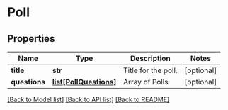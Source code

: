 # Poll

## Properties
Name | Type | Description | Notes
------------ | ------------- | ------------- | -------------
**title** | **str** | Title for the poll. | [optional] 
**questions** | [**list[PollQuestions]**](PollQuestions.md) | Array of Polls | [optional] 

[[Back to Model list]](../README.md#documentation-for-models) [[Back to API list]](../README.md#documentation-for-api-endpoints) [[Back to README]](../README.md)

